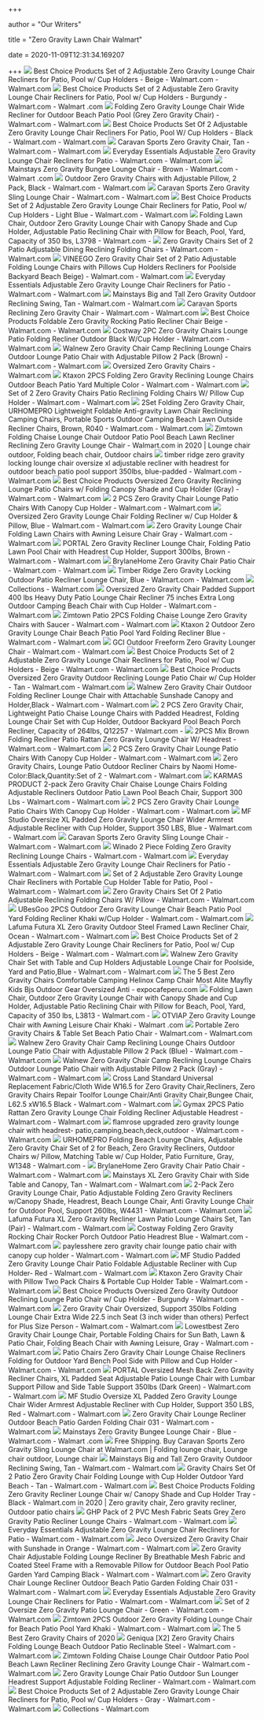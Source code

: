 +++
        
author = "Our Writers"
        
title = "Zero Gravity Lawn Chair Walmart"
        
date = 2020-11-09T12:31:34.169207
        
+++
[ ![](https://i5.walmartimages.com/asr/3dd44a1f-9e08-4315-bbcd-ea4bd1818336_1.8047fbdbc80f28db6894805846f17eb9.jpeg)](https://i5.walmartimages.com/asr/3dd44a1f-9e08-4315-bbcd-ea4bd1818336_1.8047fbdbc80f28db6894805846f17eb9.jpeg) Best Choice Products Set of 2 Adjustable Zero Gravity Lounge Chair  Recliners for Patio, Pool w/ Cup Holders - Beige - Walmart.com - Walmart.com
[ ![](https://i5.walmartimages.com/asr/5f985361-6c47-4ebc-a0f9-8f0ab44bb7ae_1.62efa8ac806fe8abca2fb579d065570f.jpeg)](https://i5.walmartimages.com/asr/5f985361-6c47-4ebc-a0f9-8f0ab44bb7ae_1.62efa8ac806fe8abca2fb579d065570f.jpeg) Best Choice Products Set of 2 Adjustable Zero Gravity Lounge Chair  Recliners for Patio, Pool w/ Cup Holders - Burgundy - Walmart.com - Walmart .com
[ ![](https://i5.walmartimages.com/asr/91f27ffb-dbb0-40a5-ac4a-05f2f134c0ae_1.c2b506efce5d87916da579743045f053.jpeg?odnWidth=612&odnHeight=612&odnBg=ffffff)](https://i5.walmartimages.com/asr/91f27ffb-dbb0-40a5-ac4a-05f2f134c0ae_1.c2b506efce5d87916da579743045f053.jpeg?odnWidth=612&odnHeight=612&odnBg=ffffff) Folding Zero Gravity Lounge Chair Wide Recliner for Outdoor Beach Patio  Pool (Grey Zero Gravity Chair) - Walmart.com - Walmart.com
[ ![](https://i5.walmartimages.com/asr/ee245c39-30cb-4050-ae0d-3705b32b1928_2.440faaab3c08fb94ea381f5382231cad.jpeg?odnWidth=612&odnHeight=612&odnBg=ffffff)](https://i5.walmartimages.com/asr/ee245c39-30cb-4050-ae0d-3705b32b1928_2.440faaab3c08fb94ea381f5382231cad.jpeg?odnWidth=612&odnHeight=612&odnBg=ffffff) Best Choice Products Set Of 2 Adjustable Zero Gravity Lounge Chair  Recliners For Patio, Pool W/ Cup Holders - Black - Walmart.com - Walmart.com
[ ![](https://i5.walmartimages.com/asr/d63a1bbd-9612-4d7e-a8d8-82bf1c4e1c39_1.c7b57be4e29d0a2b8c87c9209f85fc28.jpeg?odnWidth=612&odnHeight=612&odnBg=ffffff)](https://i5.walmartimages.com/asr/d63a1bbd-9612-4d7e-a8d8-82bf1c4e1c39_1.c7b57be4e29d0a2b8c87c9209f85fc28.jpeg?odnWidth=612&odnHeight=612&odnBg=ffffff) Caravan Sports Zero Gravity Chair, Tan - Walmart.com - Walmart.com
[ ![](https://i5.walmartimages.com/asr/5c0afc19-6544-4381-ac4d-70d6772318e3_2.26ec3b59ce6529bcf94d12d30e03f925.jpeg?odnWidth=612&odnHeight=612&odnBg=ffffff)](https://i5.walmartimages.com/asr/5c0afc19-6544-4381-ac4d-70d6772318e3_2.26ec3b59ce6529bcf94d12d30e03f925.jpeg?odnWidth=612&odnHeight=612&odnBg=ffffff) Everyday Essentials Adjustable Zero Gravity Lounge Chair Recliners for Patio  - Walmart.com - Walmart.com
[ ![](https://i5.walmartimages.com/asr/1c6a19d3-99d1-430a-9f52-c61378a9586d_1.f8bed5bb83c9b230f50bf637ad3421d1.jpeg?odnWidth=612&odnHeight=612&odnBg=ffffff)](https://i5.walmartimages.com/asr/1c6a19d3-99d1-430a-9f52-c61378a9586d_1.f8bed5bb83c9b230f50bf637ad3421d1.jpeg?odnWidth=612&odnHeight=612&odnBg=ffffff) Mainstays Zero Gravity Bungee Lounge Chair - Brown - Walmart.com - Walmart .com
[ ![](https://i5.walmartimages.com/asr/ca448358-aef7-4077-857f-bb17dfcc6a54_1.ff8a01385edd7408dc95f25bb60af23b.jpeg)](https://i5.walmartimages.com/asr/ca448358-aef7-4077-857f-bb17dfcc6a54_1.ff8a01385edd7408dc95f25bb60af23b.jpeg) Outdoor Zero Gravity Chairs with Adjustable Pillow, 2 Pack, Black - Walmart.com  - Walmart.com
[ ![](https://i5.walmartimages.com/asr/f2c0c304-e37e-4786-93e2-b85522ac3914_1.b7b4e6e0a7da49fef42bbeeb460f45c0.jpeg?odnWidth=612&odnHeight=612&odnBg=ffffff)](https://i5.walmartimages.com/asr/f2c0c304-e37e-4786-93e2-b85522ac3914_1.b7b4e6e0a7da49fef42bbeeb460f45c0.jpeg?odnWidth=612&odnHeight=612&odnBg=ffffff) Caravan Sports Zero Gravity Sling Lounge Chair - Walmart.com - Walmart.com
[ ![](https://i5.walmartimages.com/asr/a57e5ccb-6c31-43fe-9676-43da58bf08c7_1.fe560be102ad294526704ee24bed3629.jpeg?odnWidth=612&odnHeight=612&odnBg=ffffff)](https://i5.walmartimages.com/asr/a57e5ccb-6c31-43fe-9676-43da58bf08c7_1.fe560be102ad294526704ee24bed3629.jpeg?odnWidth=612&odnHeight=612&odnBg=ffffff) Best Choice Products Set of 2 Adjustable Zero Gravity Lounge Chair  Recliners for Patio, Pool w/ Cup Holders - Light Blue - Walmart.com -  Walmart.com
[ ![](https://i5.walmartimages.com/asr/d7734518-7362-4d7f-8162-3e968414b5cb_1.b1705d35b44818259b469a3b9ce9579c.jpeg?odnWidth=612&odnHeight=612&odnBg=ffffff)](https://i5.walmartimages.com/asr/d7734518-7362-4d7f-8162-3e968414b5cb_1.b1705d35b44818259b469a3b9ce9579c.jpeg?odnWidth=612&odnHeight=612&odnBg=ffffff) Folding Lawn Chair, Outdoor Zero Gravity Lounge Chair with Canopy Shade and  Cup Holder, Adjustable Patio Reclining Chair with Pillow for Beach, Pool,  Yard, Capacity of 350 lbs, L3798 - Walmart.com -
[ ![](https://i5.walmartimages.com/asr/6efa0a10-37f9-42cc-9191-591e1f817c27_1.c9dd2484ef54f99241b73500b15bea24.jpeg?odnWidth=612&odnHeight=612&odnBg=ffffff)](https://i5.walmartimages.com/asr/6efa0a10-37f9-42cc-9191-591e1f817c27_1.c9dd2484ef54f99241b73500b15bea24.jpeg?odnWidth=612&odnHeight=612&odnBg=ffffff) Zero Gravity Chairs Set of 2 Patio Adjustable Dining Reclining Folding  Chairs - Walmart.com - Walmart.com
[ ![](https://i5.walmartimages.com/asr/0dc72fd0-f7cd-4168-af58-3e169b78f9aa.f852a4ec5c3cb415848b0465c6c0cdab.jpeg?odnWidth=2000&odnHeight=2000&odnBg=ffffff)](https://i5.walmartimages.com/asr/0dc72fd0-f7cd-4168-af58-3e169b78f9aa.f852a4ec5c3cb415848b0465c6c0cdab.jpeg?odnWidth=2000&odnHeight=2000&odnBg=ffffff) VINEEGO Zero Gravity Chair Set of 2 Patio Adjustable Folding Lounge Chairs  with Pillows Cup Holders Recliners for Poolside Backyard Beach Beige) -  Walmart.com - Walmart.com
[ ![](https://i5.walmartimages.com/asr/04bde87b-525d-4f85-bd42-c4e719e63178_2.5544ad952c22cf7fdf27d3f399dd5a9a.jpeg?odnWidth=612&odnHeight=612&odnBg=ffffff)](https://i5.walmartimages.com/asr/04bde87b-525d-4f85-bd42-c4e719e63178_2.5544ad952c22cf7fdf27d3f399dd5a9a.jpeg?odnWidth=612&odnHeight=612&odnBg=ffffff) Everyday Essentials Adjustable Zero Gravity Lounge Chair Recliners for Patio  - Walmart.com - Walmart.com
[ ![](https://i5.walmartimages.com/asr/743acc6c-ae47-434c-b56f-95d165791d63_1.d30a8d83e2f356ba06b3bb5d2c284d13.jpeg)](https://i5.walmartimages.com/asr/743acc6c-ae47-434c-b56f-95d165791d63_1.d30a8d83e2f356ba06b3bb5d2c284d13.jpeg) Mainstays Big and Tall Zero Gravity Outdoor Reclining Swing, Tan - Walmart.com  - Walmart.com
[ ![](https://i5.walmartimages.com/asr/18efc82f-74af-4ac3-a8b9-9183282fee55.2fa1965c2a1441233b65be1572dd6123.jpeg?odnWidth=612&odnHeight=612&odnBg=ffffff)](https://i5.walmartimages.com/asr/18efc82f-74af-4ac3-a8b9-9183282fee55.2fa1965c2a1441233b65be1572dd6123.jpeg?odnWidth=612&odnHeight=612&odnBg=ffffff) Caravan Sports Reclining Zero Gravity Chair - Walmart.com - Walmart.com
[ ![](https://i5.walmartimages.com/asr/8e92e006-5e8b-47fa-b840-3e04599e1fd0.62b80d0eb5b579a980b482701b7226d9.jpeg?odnWidth=612&odnHeight=612&odnBg=ffffff)](https://i5.walmartimages.com/asr/8e92e006-5e8b-47fa-b840-3e04599e1fd0.62b80d0eb5b579a980b482701b7226d9.jpeg?odnWidth=612&odnHeight=612&odnBg=ffffff) Best Choice Products Foldable Zero Gravity Rocking Patio Recliner Chair  Beige - Walmart.com - Walmart.com
[ ![](https://i5.walmartimages.com/asr/efb02c13-571a-4db3-adc0-b3013727a912_1.18f2d304c017b2ff8aeb13e050c9222f.jpeg?odnWidth=612&odnHeight=612&odnBg=ffffff)](https://i5.walmartimages.com/asr/efb02c13-571a-4db3-adc0-b3013727a912_1.18f2d304c017b2ff8aeb13e050c9222f.jpeg?odnWidth=612&odnHeight=612&odnBg=ffffff) Costway 2PC Zero Gravity Chairs Lounge Patio Folding Recliner Outdoor Black  W/Cup Holder - Walmart.com - Walmart.com
[ ![](https://i5.walmartimages.com/asr/022fb91b-259d-4d70-884d-41bba9462a18.6a98b2e51e5685a1de45ed666769e518.jpeg?odnWidth=612&odnHeight=612&odnBg=ffffff)](https://i5.walmartimages.com/asr/022fb91b-259d-4d70-884d-41bba9462a18.6a98b2e51e5685a1de45ed666769e518.jpeg?odnWidth=612&odnHeight=612&odnBg=ffffff) Walnew Zero Gravity Chair Camp Reclining Lounge Chairs Outdoor Lounge Patio  Chair with Adjustable Pillow 2 Pack (Brown) - Walmart.com - Walmart.com
[ ![](https://i5.walmartimages.com/asr/504f5fa4-28a5-4b4a-b0fa-c4208add25e1_1.9b0341b14d30bfac861b47c12ee8d4f5.jpeg?odnHeight=200&odnWidth=200&odnBg=ffffff)](https://i5.walmartimages.com/asr/504f5fa4-28a5-4b4a-b0fa-c4208add25e1_1.9b0341b14d30bfac861b47c12ee8d4f5.jpeg?odnHeight=200&odnWidth=200&odnBg=ffffff) Oversized Zero Gravity Chairs - Walmart.com
[ ![](https://i5.walmartimages.com/asr/e6b6b04b-590a-44dc-bf39-033a18283e5d_1.b72d0cc2745e2e9ce74f3120a5f9d6dd.jpeg?odnWidth=612&odnHeight=612&odnBg=ffffff)](https://i5.walmartimages.com/asr/e6b6b04b-590a-44dc-bf39-033a18283e5d_1.b72d0cc2745e2e9ce74f3120a5f9d6dd.jpeg?odnWidth=612&odnHeight=612&odnBg=ffffff) Ktaxon 2PCS Folding Zero Gravity Reclining Lounge Chairs Outdoor Beach Patio  Yard Multiple Color - Walmart.com - Walmart.com
[ ![](https://i5.walmartimages.com/asr/f6de8964-4ba7-451b-8736-40422c7edcdc_1.10fcd415a7b3d997232063a2b620976e.jpeg?odnWidth=612&odnHeight=612&odnBg=ffffff)](https://i5.walmartimages.com/asr/f6de8964-4ba7-451b-8736-40422c7edcdc_1.10fcd415a7b3d997232063a2b620976e.jpeg?odnWidth=612&odnHeight=612&odnBg=ffffff) Set of 2 Zero Gravity Chairs Patio Reclining Folding Chairs W/ Pillow Cup  Holder - Walmart.com - Walmart.com
[ ![](https://i5.walmartimages.com/asr/0ccfca7c-9c3f-4d33-8425-1b19a51bb327_1.4562f8ade5a506f14de9213203e4ee0c.jpeg?odnWidth=612&odnHeight=612&odnBg=ffffff)](https://i5.walmartimages.com/asr/0ccfca7c-9c3f-4d33-8425-1b19a51bb327_1.4562f8ade5a506f14de9213203e4ee0c.jpeg?odnWidth=612&odnHeight=612&odnBg=ffffff) 2Set Folding Zero Gravity Chair, URHOMEPRO Lightweight Foldable Anti-gravity  Lawn Chair Reclining Camping Chairs, Portable Sports Outdoor Camping Beach  Lawn Outside Recliner Chairs, Brown, R040 - Walmart.com - Walmart.com
[ ![](https://i.pinimg.com/474x/b2/9e/93/b29e935ff16d4a47b46fc9ac80fc0389.jpg)](https://i.pinimg.com/474x/b2/9e/93/b29e935ff16d4a47b46fc9ac80fc0389.jpg) Zimtown Folding Chaise Lounge Chair Outdoor Patio Pool Beach Lawn Recliner  Reclining Zero Gravity Lounge Chair - Walmart.com in 2020 | Lounge chair  outdoor, Folding beach chair, Outdoor chairs
[ ![](https://i5.walmartimages.com/asr/e9e9366a-e0e5-4336-bdef-cb5731c352b1_1.d0c4e8b09f7a16a5514fc13cd631c088.jpeg?odnWidth=612&odnHeight=612&odnBg=ffffff)](https://i5.walmartimages.com/asr/e9e9366a-e0e5-4336-bdef-cb5731c352b1_1.d0c4e8b09f7a16a5514fc13cd631c088.jpeg?odnWidth=612&odnHeight=612&odnBg=ffffff) timber ridge zero gravity locking lounge chair oversize xl adjustable  recliner with headrest for outdoor beach patio pool support 350lbs,  blue-padded - Walmart.com - Walmart.com
[ ![](https://i5.walmartimages.com/asr/41cf7e9c-2317-448a-9704-2b9a5d546182_1.83c0d479406014e38051abd08878f094.jpeg?odnWidth=612&odnHeight=612&odnBg=ffffff)](https://i5.walmartimages.com/asr/41cf7e9c-2317-448a-9704-2b9a5d546182_1.83c0d479406014e38051abd08878f094.jpeg?odnWidth=612&odnHeight=612&odnBg=ffffff) Best Choice Products Oversized Zero Gravity Reclining Lounge Patio Chairs  w/ Folding Canopy Shade and Cup Holder (Gray) - Walmart.com - Walmart.com
[ ![](https://i5.walmartimages.com/asr/89eec10a-9146-499e-91ce-8b54893438a0_1.8564bed1769bd562ae937f244605b466.jpeg?odnWidth=612&odnHeight=612&odnBg=ffffff)](https://i5.walmartimages.com/asr/89eec10a-9146-499e-91ce-8b54893438a0_1.8564bed1769bd562ae937f244605b466.jpeg?odnWidth=612&odnHeight=612&odnBg=ffffff) 2 PCS Zero Gravity Chair Lounge Patio Chairs With Canopy Cup Holder -  Walmart.com - Walmart.com
[ ![](https://i5.walmartimages.com/asr/c4f22cd5-04a4-4a1b-8ee8-bc6d72310662.cd86a95ad40fba850df75e7dc3bb24e1.jpeg?odnWidth=612&odnHeight=612&odnBg=ffffff)](https://i5.walmartimages.com/asr/c4f22cd5-04a4-4a1b-8ee8-bc6d72310662.cd86a95ad40fba850df75e7dc3bb24e1.jpeg?odnWidth=612&odnHeight=612&odnBg=ffffff) Oversized Zero Gravity Lounge Chair Folding Recliner w/ Cup Holder &  Pillow, Blue - Walmart.com - Walmart.com
[ ![](https://i5.walmartimages.com/asr/9f375acd-aad1-4059-85db-086f3b5feb93_1.00694ae485385f92d207db581278de4d.jpeg?odnWidth=612&odnHeight=612&odnBg=ffffff)](https://i5.walmartimages.com/asr/9f375acd-aad1-4059-85db-086f3b5feb93_1.00694ae485385f92d207db581278de4d.jpeg?odnWidth=612&odnHeight=612&odnBg=ffffff) Zero Gravity Lounge Chair Folding Lawn Chairs with Awning Leisure Chair  Gray - Walmart.com - Walmart.com
[ ![](https://i5.walmartimages.com/asr/06738c5c-59b1-4a2a-ad54-16d77925efc8.e2ff1c83f6525a942110bbccd986c14b.jpeg?odnWidth=612&odnHeight=612&odnBg=ffffff)](https://i5.walmartimages.com/asr/06738c5c-59b1-4a2a-ad54-16d77925efc8.e2ff1c83f6525a942110bbccd986c14b.jpeg?odnWidth=612&odnHeight=612&odnBg=ffffff) PORTAL Zero Gravity Recliner Lounge Chair, Folding Patio Lawn Pool Chair  with Headrest Cup Holder, Support 300lbs, Brown - Walmart.com - Walmart.com
[ ![](https://i5.walmartimages.com/asr/559decda-5b06-458d-ac0b-63fd82ea8039_1.46c6f26ce1361e057f11ee6c8a6ba6cb.jpeg?odnWidth=612&odnHeight=612&odnBg=ffffff)](https://i5.walmartimages.com/asr/559decda-5b06-458d-ac0b-63fd82ea8039_1.46c6f26ce1361e057f11ee6c8a6ba6cb.jpeg?odnWidth=612&odnHeight=612&odnBg=ffffff) BrylaneHome Zero Gravity Chair Patio Chair - Walmart.com - Walmart.com
[ ![](https://i5.walmartimages.com/asr/182d56aa-8832-4e41-a2af-a968421a6032.fdc4e190783c313174fa7f2bee094bbc.jpeg?odnWidth=612&odnHeight=612&odnBg=ffffff)](https://i5.walmartimages.com/asr/182d56aa-8832-4e41-a2af-a968421a6032.fdc4e190783c313174fa7f2bee094bbc.jpeg?odnWidth=612&odnHeight=612&odnBg=ffffff) Timber Ridge Zero Gravity Locking Outdoor Patio Recliner Lounge Chair, Blue  - Walmart.com - Walmart.com
[ ![](https://i5.walmartimages.com/asr/6bfebdbe-2b78-4178-8ebf-706b71392df7_1.450bfbc5089b054a7542852f032ca9da.jpeg?odnWidth=450&odnHeight=450&odnBg=ffffff)](https://i5.walmartimages.com/asr/6bfebdbe-2b78-4178-8ebf-706b71392df7_1.450bfbc5089b054a7542852f032ca9da.jpeg?odnWidth=450&odnHeight=450&odnBg=ffffff) Collections - Walmart.com
[ ![](https://i5.walmartimages.com/asr/844a884f-4b85-46a3-92c1-e264ef6d90e8_1.fb7f91766a6b1ade692f4cec20d6dc42.jpeg?odnWidth=612&odnHeight=612&odnBg=ffffff)](https://i5.walmartimages.com/asr/844a884f-4b85-46a3-92c1-e264ef6d90e8_1.fb7f91766a6b1ade692f4cec20d6dc42.jpeg?odnWidth=612&odnHeight=612&odnBg=ffffff) Oversized Zero Gravity Chair Padded Support 400 lbs Heavy Duty Patio Lounge  Chair Recliner 75 inches Extra Long Outdoor Camping Beach Chair with Cup  Holder - Walmart.com - Walmart.com
[ ![](https://i5.walmartimages.com/asr/79c4622f-a6b9-493f-ac39-22d39be4b6de_1.64d21c1ef67924bcadf64661a0697085.jpeg?odnWidth=612&odnHeight=612&odnBg=ffffff)](https://i5.walmartimages.com/asr/79c4622f-a6b9-493f-ac39-22d39be4b6de_1.64d21c1ef67924bcadf64661a0697085.jpeg?odnWidth=612&odnHeight=612&odnBg=ffffff) Zimtown Patio 2PCS Folding Chaise Lounge Zero Gravity Chairs with Saucer -  Walmart.com - Walmart.com
[ ![](https://i5.walmartimages.com/asr/de888692-c3ee-44b1-9c32-82f96ca30a01_1.d9a14e3c76776055f902b218ad590115.jpeg?odnWidth=612&odnHeight=612&odnBg=ffffff)](https://i5.walmartimages.com/asr/de888692-c3ee-44b1-9c32-82f96ca30a01_1.d9a14e3c76776055f902b218ad590115.jpeg?odnWidth=612&odnHeight=612&odnBg=ffffff) Ktaxon 2 Outdoor Zero Gravity Lounge Chair Beach Patio Pool Yard Folding  Recliner Blue - Walmart.com - Walmart.com
[ ![](https://i5.walmartimages.com/asr/8a0b7fdc-aefd-456a-96a5-4428b2016b3f_1.df469b0d2d85798c632785751846a459.jpeg?odnWidth=612&odnHeight=612&odnBg=ffffff)](https://i5.walmartimages.com/asr/8a0b7fdc-aefd-456a-96a5-4428b2016b3f_1.df469b0d2d85798c632785751846a459.jpeg?odnWidth=612&odnHeight=612&odnBg=ffffff) GCI Outdoor Freeform Zero Gravity Lounger Chair - Walmart.com - Walmart.com
[ ![](https://i5.walmartimages.com/asr/cc2c82a2-6e3f-4ac9-9f3f-f4f636155a18_2.606afc33b730bdb839c0be7eee88bd18.jpeg)](https://i5.walmartimages.com/asr/cc2c82a2-6e3f-4ac9-9f3f-f4f636155a18_2.606afc33b730bdb839c0be7eee88bd18.jpeg) Best Choice Products Set of 2 Adjustable Zero Gravity Lounge Chair  Recliners for Patio, Pool w/ Cup Holders - Beige - Walmart.com - Walmart.com
[ ![](https://i5.walmartimages.com/asr/91bac794-3bb2-469a-99b4-1a18ec88288a.ea21421d62abb78fe5c95d4373aeb58a.jpeg?odnWidth=612&odnHeight=612&odnBg=ffffff)](https://i5.walmartimages.com/asr/91bac794-3bb2-469a-99b4-1a18ec88288a.ea21421d62abb78fe5c95d4373aeb58a.jpeg?odnWidth=612&odnHeight=612&odnBg=ffffff) Best Choice Products Oversized Zero Gravity Outdoor Reclining Lounge Patio  Chair w/ Cup Holder - Tan - Walmart.com - Walmart.com
[ ![](https://i5.walmartimages.com/asr/fb972408-b66e-4838-8a3e-7d254a3854a2_1.55a1a92d30ca7909e0dd1668aa5e88c1.jpeg?odnWidth=612&odnHeight=612&odnBg=ffffff)](https://i5.walmartimages.com/asr/fb972408-b66e-4838-8a3e-7d254a3854a2_1.55a1a92d30ca7909e0dd1668aa5e88c1.jpeg?odnWidth=612&odnHeight=612&odnBg=ffffff) Walnew Zero Gravity Chair Outdoor Folding Recliner Lounge Chair with  Attachable Sunshade Canopy and Holder,Black - Walmart.com - Walmart.com
[ ![](https://i5.walmartimages.com/asr/da09c364-d76c-41ac-925b-054322d956ad_1.0ba33730e4c146d50d15519c3cbd1eb4.jpeg?odnWidth=612&odnHeight=612&odnBg=ffffff)](https://i5.walmartimages.com/asr/da09c364-d76c-41ac-925b-054322d956ad_1.0ba33730e4c146d50d15519c3cbd1eb4.jpeg?odnWidth=612&odnHeight=612&odnBg=ffffff) 2 PCS Zero Gravity Chair, Lightweight Patio Chaise Lounge Chairs with  Padded Headrest, Folding Lounge Chair Set with Cup Holder, Outdoor Backyard  Pool Beach Porch Recliner, Capacity of 264lbs, Q12257 - Walmart.com -
[ ![](https://i5.walmartimages.com/asr/bd26c69b-69e1-4280-9272-ba17c6655d57.f7331d48afe5a5ff0131a6bd9ee2904f.jpeg?odnWidth=612&odnHeight=612&odnBg=ffffff)](https://i5.walmartimages.com/asr/bd26c69b-69e1-4280-9272-ba17c6655d57.f7331d48afe5a5ff0131a6bd9ee2904f.jpeg?odnWidth=612&odnHeight=612&odnBg=ffffff) 2PCS Mix Brown Folding Recliner Patio Rattan Zero Gravity Lounge Chair W/  Headrest - Walmart.com - Walmart.com
[ ![](https://i5.walmartimages.com/asr/0492902e-0f68-4ac2-b373-4d89d2b180ec_1.dee40d2f9c8075ec80deacd6d54de8ca.jpeg?odnWidth=612&odnHeight=612&odnBg=ffffff)](https://i5.walmartimages.com/asr/0492902e-0f68-4ac2-b373-4d89d2b180ec_1.dee40d2f9c8075ec80deacd6d54de8ca.jpeg?odnWidth=612&odnHeight=612&odnBg=ffffff) 2 PCS Zero Gravity Chair Lounge Patio Chairs With Canopy Cup Holder -  Walmart.com - Walmart.com
[ ![](https://i5.walmartimages.com/asr/3b5353da-8ef5-400b-9a82-cc6eacbab3b8.0b46c5c7bda446907fd069bce01de91b.jpeg?odnWidth=612&odnHeight=612&odnBg=ffffff)](https://i5.walmartimages.com/asr/3b5353da-8ef5-400b-9a82-cc6eacbab3b8.0b46c5c7bda446907fd069bce01de91b.jpeg?odnWidth=612&odnHeight=612&odnBg=ffffff) Zero Gravity Chairs, Lounge Patio Outdoor Recliner Chairs by Naomi  Home-Color:Black,Quantity:Set of 2 - Walmart.com - Walmart.com
[ ![](https://i5.walmartimages.com/asr/59c5b16e-6ecb-4ed0-a13b-3975306e9a47_1.344b371612cfe14147b46e1740b8c61b.jpeg?odnWidth=612&odnHeight=612&odnBg=ffffff)](https://i5.walmartimages.com/asr/59c5b16e-6ecb-4ed0-a13b-3975306e9a47_1.344b371612cfe14147b46e1740b8c61b.jpeg?odnWidth=612&odnHeight=612&odnBg=ffffff) KARMAS PRODUCT 2-pack Zero Gravity Chair Chaise Lounge Chairs Folding  Adjustable Recliners Outdoor Patio Lawn Pool Beach Chair, Support 300 Lbs -  Walmart.com - Walmart.com
[ ![](https://i5.walmartimages.com/asr/567f34ba-3a86-4f5c-86a9-91e00b5eb7e8_1.f57687d082fb739542f10b354069cdf9.jpeg?odnWidth=612&odnHeight=612&odnBg=ffffff)](https://i5.walmartimages.com/asr/567f34ba-3a86-4f5c-86a9-91e00b5eb7e8_1.f57687d082fb739542f10b354069cdf9.jpeg?odnWidth=612&odnHeight=612&odnBg=ffffff) 2 PCS Zero Gravity Chair Lounge Patio Chairs With Canopy Cup Holder -  Walmart.com - Walmart.com
[ ![](https://i5.walmartimages.com/asr/1c72c53a-8e8e-459d-8bd1-42915780f7cb.bdb7b38188ebfa352789f1f87f67bb2c.jpeg?odnWidth=612&odnHeight=612&odnBg=ffffff)](https://i5.walmartimages.com/asr/1c72c53a-8e8e-459d-8bd1-42915780f7cb.bdb7b38188ebfa352789f1f87f67bb2c.jpeg?odnWidth=612&odnHeight=612&odnBg=ffffff) MF Studio Oversize XL Padded Zero Gravity Lounge Chair Wider Armrest  Adjustable Recliner with Cup Holder, Support 350 LBS, Blue - Walmart.com -  Walmart.com
[ ![](https://i5.walmartimages.com/asr/64f00442-03a9-4dd8-952d-54360e7d57e1_1.b70198effc9e7ad73b1f4871f40b6ced.jpeg)](https://i5.walmartimages.com/asr/64f00442-03a9-4dd8-952d-54360e7d57e1_1.b70198effc9e7ad73b1f4871f40b6ced.jpeg) Caravan Sports Zero Gravity Sling Lounge Chair - Walmart.com - Walmart.com
[ ![](https://i5.walmartimages.com/asr/c606df1e-a7c6-413c-893a-3ad19d0863fa_1.83687b125391011354daeb711030f613.jpeg?odnWidth=612&odnHeight=612&odnBg=ffffff)](https://i5.walmartimages.com/asr/c606df1e-a7c6-413c-893a-3ad19d0863fa_1.83687b125391011354daeb711030f613.jpeg?odnWidth=612&odnHeight=612&odnBg=ffffff) Winado 2 Piece Folding Zero Gravity Reclining Lounge Chairs - Walmart.com -  Walmart.com
[ ![](https://i5.walmartimages.com/asr/a600cf92-d9a1-4db8-b26d-6fd10ef46f6f_3.66132a338a6a3471b4d0b1095f095c5d.jpeg?odnWidth=612&odnHeight=612&odnBg=ffffff)](https://i5.walmartimages.com/asr/a600cf92-d9a1-4db8-b26d-6fd10ef46f6f_3.66132a338a6a3471b4d0b1095f095c5d.jpeg?odnWidth=612&odnHeight=612&odnBg=ffffff) Everyday Essentials Adjustable Zero Gravity Lounge Chair Recliners for Patio  - Walmart.com - Walmart.com
[ ![](https://i5.walmartimages.com/asr/95734874-a990-4be3-a67e-4a1ddffd1305_1.d51b2d6691bbc2831239441bce93e315.jpeg?odnWidth=612&odnHeight=612&odnBg=ffffff)](https://i5.walmartimages.com/asr/95734874-a990-4be3-a67e-4a1ddffd1305_1.d51b2d6691bbc2831239441bce93e315.jpeg?odnWidth=612&odnHeight=612&odnBg=ffffff) Set of 2 Adjustable Zero Gravity Lounge Chair Recliners with Portable Cup  Holder Table for Patio, Pool - Walmart.com - Walmart.com
[ ![](https://i5.walmartimages.com/asr/67a36f4b-d150-43ab-8ea5-5c7df87f0c25_1.344b43408cbd763b9ce20e1137d9747f.jpeg?odnWidth=612&odnHeight=612&odnBg=ffffff)](https://i5.walmartimages.com/asr/67a36f4b-d150-43ab-8ea5-5c7df87f0c25_1.344b43408cbd763b9ce20e1137d9747f.jpeg?odnWidth=612&odnHeight=612&odnBg=ffffff) Zero Gravity Chairs Set Of 2 Patio Adjustable Reclining Folding Chairs W/  Pillow - Walmart.com - Walmart.com
[ ![](https://i5.walmartimages.com/asr/81674453-0444-4934-a85e-1a539240f3f0_1.a5fde57c6cbcf1d3282367c930d067cb.jpeg?odnWidth=612&odnHeight=612&odnBg=ffffff)](https://i5.walmartimages.com/asr/81674453-0444-4934-a85e-1a539240f3f0_1.a5fde57c6cbcf1d3282367c930d067cb.jpeg?odnWidth=612&odnHeight=612&odnBg=ffffff) UBesGoo 2PCS Outdoor Zero Gravity Lounge Chair Beach Patio Pool Yard  Folding Recliner Khaki w/Cup Holder - Walmart.com - Walmart.com
[ ![](https://i5.walmartimages.com/asr/9573c231-fd95-4f18-898a-899975b20c3a_1.f62edbb0630183ae1ceec656f6dae73a.jpeg?odnWidth=612&odnHeight=612&odnBg=ffffff)](https://i5.walmartimages.com/asr/9573c231-fd95-4f18-898a-899975b20c3a_1.f62edbb0630183ae1ceec656f6dae73a.jpeg?odnWidth=612&odnHeight=612&odnBg=ffffff) Lafuma Futura XL Zero Gravity Outdoor Steel Framed Lawn Recliner Chair,  Ocean - Walmart.com - Walmart.com
[ ![](https://i5.walmartimages.com/asr/2788ade5-b77e-4a35-9654-f1e39973b1b7_1.58b88a592e8ac17687754530f04398e7.jpeg?odnWidth=282&odnHeight=282&odnBg=ffffff)](https://i5.walmartimages.com/asr/2788ade5-b77e-4a35-9654-f1e39973b1b7_1.58b88a592e8ac17687754530f04398e7.jpeg?odnWidth=282&odnHeight=282&odnBg=ffffff) Best Choice Products Set of 2 Adjustable Zero Gravity Lounge Chair  Recliners for Patio, Pool w/ Cup Holders - Beige - Walmart.com - Walmart.com
[ ![](https://i5.walmartimages.com/asr/29cae081-3c23-4991-bb82-fec55514b02f_3.d1256cb0140e517af9dd09e941dce678.png?odnWidth=612&odnHeight=612&odnBg=ffffff)](https://i5.walmartimages.com/asr/29cae081-3c23-4991-bb82-fec55514b02f_3.d1256cb0140e517af9dd09e941dce678.png?odnWidth=612&odnHeight=612&odnBg=ffffff) Walnew Zero Gravity Chair Set with Table and Cup Holders Adjustable Lounge  Chair for Poolside, Yard and Patio,Blue - Walmart.com - Walmart.com
[ ![](https://www.expocafeperu.com/w/2020/08/zero-gravity-chair-bjs-wholesale-oversized-massage-anti-lounge-caravan-sports-reclining-walmart.jpeg)](https://www.expocafeperu.com/w/2020/08/zero-gravity-chair-bjs-wholesale-oversized-massage-anti-lounge-caravan-sports-reclining-walmart.jpeg) The 5 Best Zero Gravity Chairs Comfortable Camping Helinox Camp Chair Most  Alite Mayfly Kids Bjs Outdoor Gear Oversized Anti - expocafeperu.com
[ ![](https://i5.walmartimages.com/asr/04629a85-4139-40c8-b5a0-15f8679697b7_1.83767bfd35bf1670fd575cce846cac42.jpeg?odnWidth=612&odnHeight=612&odnBg=ffffff)](https://i5.walmartimages.com/asr/04629a85-4139-40c8-b5a0-15f8679697b7_1.83767bfd35bf1670fd575cce846cac42.jpeg?odnWidth=612&odnHeight=612&odnBg=ffffff) Folding Lawn Chair, Outdoor Zero Gravity Lounge Chair with Canopy Shade and  Cup Holder, Adjustable Patio Reclining Chair with Pillow for Beach, Pool,  Yard, Capacity of 350 lbs, L3813 - Walmart.com -
[ ![](https://i5.walmartimages.com/asr/9d3d7b6b-79ac-4d54-90ba-a2d457eb11f5_1.79bc1590b571d360545f7610c0ad18b0.jpeg?odnWidth=282&odnHeight=282&odnBg=ffffff)](https://i5.walmartimages.com/asr/9d3d7b6b-79ac-4d54-90ba-a2d457eb11f5_1.79bc1590b571d360545f7610c0ad18b0.jpeg?odnWidth=282&odnHeight=282&odnBg=ffffff) OTVIAP Zero Gravity Lounge Chair with Awning Leisure Chair Khaki - Walmart .com
[ ![](https://i5.walmartimages.com/asr/0a0da8f4-3591-4197-bcc9-ed3784f72d56_1.833447a34e847ce9dd544954dbebe201.jpeg?odnWidth=612&odnHeight=612&odnBg=ffffff)](https://i5.walmartimages.com/asr/0a0da8f4-3591-4197-bcc9-ed3784f72d56_1.833447a34e847ce9dd544954dbebe201.jpeg?odnWidth=612&odnHeight=612&odnBg=ffffff) Portable Zero Gravity Chairs & Table Set Beach Patio Chair - Walmart.com -  Walmart.com
[ ![](https://i5.walmartimages.com/asr/75230d0e-77c4-4da0-be96-4a7cf4e91f4f_1.7fe27c215bf7996c2a562680ad2e4c43.jpeg?odnWidth=282&odnHeight=282&odnBg=ffffff)](https://i5.walmartimages.com/asr/75230d0e-77c4-4da0-be96-4a7cf4e91f4f_1.7fe27c215bf7996c2a562680ad2e4c43.jpeg?odnWidth=282&odnHeight=282&odnBg=ffffff) Walnew Zero Gravity Chair Camp Reclining Lounge Chairs Outdoor Lounge Patio  Chair with Adjustable Pillow 2 Pack (Blue) - Walmart.com - Walmart.com
[ ![](https://i5.walmartimages.com/asr/c6973cba-0201-44bc-a29a-2c5347f3920d.00fb256661f14bef636cf0d49c7a2f71.jpeg?odnWidth=612&odnHeight=612&odnBg=ffffff)](https://i5.walmartimages.com/asr/c6973cba-0201-44bc-a29a-2c5347f3920d.00fb256661f14bef636cf0d49c7a2f71.jpeg?odnWidth=612&odnHeight=612&odnBg=ffffff) Walnew Zero Gravity Chair Camp Reclining Lounge Chairs Outdoor Lounge Patio  Chair with Adjustable Pillow 2 Pack (Gray) - Walmart.com - Walmart.com
[ ![](https://i5.walmartimages.com/asr/95baa135-f79c-4a35-a918-8494a3e27a00_1.892d1db67f57e15a1092f451046677d3.jpeg?odnWidth=612&odnHeight=612&odnBg=ffffff)](https://i5.walmartimages.com/asr/95baa135-f79c-4a35-a918-8494a3e27a00_1.892d1db67f57e15a1092f451046677d3.jpeg?odnWidth=612&odnHeight=612&odnBg=ffffff) Cross Land Standard Universal Replacement Fabric/Cloth Wide W16.5 for Zero  Gravity Chair,Recliners, Zero Gravity Chairs Repair Toolfor Lounge Chair/Anti  Gravity Chair,Bungee Chair, L62.5 xW16.5 Black - Walmart.com - Walmart.com
[ ![](https://i5.walmartimages.com/asr/09754e20-cc1f-4517-a282-8b56da866d01.f5929fadaee81f6bb5f3653827aabad1.jpeg?odnWidth=612&odnHeight=612&odnBg=ffffff)](https://i5.walmartimages.com/asr/09754e20-cc1f-4517-a282-8b56da866d01.f5929fadaee81f6bb5f3653827aabad1.jpeg?odnWidth=612&odnHeight=612&odnBg=ffffff) Gymax 2PCS Patio Rattan Zero Gravity Lounge Chair Folding Recliner  Adjustable Headrest - Walmart.com - Walmart.com
[ ![](https://i5.walmartimages.com/asr/3c5a7efb-aa87-4f39-a477-2eb995a3d9ba_1.ba5a2d0be084e9963f9610a6b5ba50fc.jpeg?odnWidth=612&odnHeight=612&odnBg=ffffff)](https://i5.walmartimages.com/asr/3c5a7efb-aa87-4f39-a477-2eb995a3d9ba_1.ba5a2d0be084e9963f9610a6b5ba50fc.jpeg?odnWidth=612&odnHeight=612&odnBg=ffffff) flamrose upgraded zero gravity lounge chair with headrest- patio,camping,beach,deck,outdoor  - Walmart.com - Walmart.com
[ ![](https://i5.walmartimages.com/asr/3b2fabb1-112a-4969-bc2a-ee011dc84742_1.fa935db17afd8689b4414efe1133b10f.jpeg?odnWidth=612&odnHeight=612&odnBg=ffffff)](https://i5.walmartimages.com/asr/3b2fabb1-112a-4969-bc2a-ee011dc84742_1.fa935db17afd8689b4414efe1133b10f.jpeg?odnWidth=612&odnHeight=612&odnBg=ffffff) URHOMEPRO Folding Beach Lounge Chairs, Adjustable Zero Gravity Chair Set of  2 for Beach, Zero Gravity Recliners, Outdoor Chairs w/ Pillow, Matching  Table w/ Cup Holder, Patio Furniture, Gray, W1348 - Walmart.com -
[ ![](https://i5.walmartimages.com/asr/4a124a5d-12fd-4a67-8ac8-1fe11da4044d_1.38204f7de5f7f42c07a6d7c515827e00.jpeg?odnWidth=612&odnHeight=612&odnBg=ffffff)](https://i5.walmartimages.com/asr/4a124a5d-12fd-4a67-8ac8-1fe11da4044d_1.38204f7de5f7f42c07a6d7c515827e00.jpeg?odnWidth=612&odnHeight=612&odnBg=ffffff) BrylaneHome Zero Gravity Chair Patio Chair - Walmart.com - Walmart.com
[ ![](https://i5.walmartimages.com/asr/54a05011-4456-4f22-aa4d-5ecc03a46310_2.7dc354063f31896e802a8dfbe14948c4.jpeg?odnWidth=612&odnHeight=612&odnBg=ffffff)](https://i5.walmartimages.com/asr/54a05011-4456-4f22-aa4d-5ecc03a46310_2.7dc354063f31896e802a8dfbe14948c4.jpeg?odnWidth=612&odnHeight=612&odnBg=ffffff) Mainstays XL Zero Gravity Chair with Side Table and Canopy, Tan - Walmart.com  - Walmart.com
[ ![](https://i5.walmartimages.com/asr/cae8b027-7249-4a97-b079-0ea7d484d64e_1.5083f5c55473427410fa03b80025873f.jpeg?odnWidth=612&odnHeight=612&odnBg=ffffff)](https://i5.walmartimages.com/asr/cae8b027-7249-4a97-b079-0ea7d484d64e_1.5083f5c55473427410fa03b80025873f.jpeg?odnWidth=612&odnHeight=612&odnBg=ffffff) 2-Pack Zero Gravity Lounge Chair, Patio Adjustable Folding Zero Gravity  Recliners w/Canopy Shade, Headrest, Beach Lounge Chair, Anti Gravity Lounge  Chair for Outdoor Pool, Support 260lbs, W4431 - Walmart.com - Walmart.com
[ ![](https://i5.walmartimages.com/asr/491f4b47-8516-416a-9a2a-4925e942144c_1.e4c1446c610d9cf5c294e14f41ae75a6.jpeg?odnWidth=612&odnHeight=612&odnBg=ffffff)](https://i5.walmartimages.com/asr/491f4b47-8516-416a-9a2a-4925e942144c_1.e4c1446c610d9cf5c294e14f41ae75a6.jpeg?odnWidth=612&odnHeight=612&odnBg=ffffff) Lafuma Futura XL Zero Gravity Recliner Lawn Patio Lounge Chairs Set, Tan  (Pair) - Walmart.com - Walmart.com
[ ![](https://i5.walmartimages.com/asr/20a55e59-a853-4433-a860-5424a66584cc_1.33773d38c06085e61bba8559c6d62aa8.jpeg?odnWidth=612&odnHeight=612&odnBg=ffffff)](https://i5.walmartimages.com/asr/20a55e59-a853-4433-a860-5424a66584cc_1.33773d38c06085e61bba8559c6d62aa8.jpeg?odnWidth=612&odnHeight=612&odnBg=ffffff) Costway Folding Zero Gravity Rocking Chair Rocker Porch Outdoor Patio  Headrest Blue - Walmart.com - Walmart.com
[ ![](https://i5.walmartimages.com/asr/ec6d2f56-6f96-4c9c-b7d1-4670bf880e48_1.1c27c6d3cda6f185a57bf8270561ffc8.jpeg?odnWidth=612&odnHeight=612&odnBg=ffffff)](https://i5.walmartimages.com/asr/ec6d2f56-6f96-4c9c-b7d1-4670bf880e48_1.1c27c6d3cda6f185a57bf8270561ffc8.jpeg?odnWidth=612&odnHeight=612&odnBg=ffffff) paylesshere zero gravity chair lounge patio chair with canopy cup holder -  Walmart.com - Walmart.com
[ ![](https://i5.walmartimages.com/asr/15e57d65-3368-4f8b-ab01-ac61325bd104.efe377c25d7180ed3e5a86466ca742d3.jpeg?odnWidth=612&odnHeight=612&odnBg=ffffff)](https://i5.walmartimages.com/asr/15e57d65-3368-4f8b-ab01-ac61325bd104.efe377c25d7180ed3e5a86466ca742d3.jpeg?odnWidth=612&odnHeight=612&odnBg=ffffff) MF Studio Padded Zero Gravity Lounge Chair Patio Foldable Adjustable  Recliner with Cup Holder- Red - Walmart.com - Walmart.com
[ ![](https://i5.walmartimages.com/asr/24f47f4b-03f2-493c-85ab-cd44915c1a9a_1.af4e200cc455eb30c1d11bdc8b7b8986.jpeg?odnWidth=612&odnHeight=612&odnBg=ffffff)](https://i5.walmartimages.com/asr/24f47f4b-03f2-493c-85ab-cd44915c1a9a_1.af4e200cc455eb30c1d11bdc8b7b8986.jpeg?odnWidth=612&odnHeight=612&odnBg=ffffff) Ktaxon Zero Gravity Chair with Pillow Two Pack Chairs & Portable Cup Holder  Table - Walmart.com - Walmart.com
[ ![](https://i5.walmartimages.com/asr/9d510234-f21e-4acd-8368-18ce71f23dde.b2d08b9fe6ce8f7ee02e52c9bfe04276.jpeg?odnWidth=612&odnHeight=612&odnBg=ffffff)](https://i5.walmartimages.com/asr/9d510234-f21e-4acd-8368-18ce71f23dde.b2d08b9fe6ce8f7ee02e52c9bfe04276.jpeg?odnWidth=612&odnHeight=612&odnBg=ffffff) Best Choice Products Oversized Zero Gravity Outdoor Reclining Lounge Patio  Chair w/ Cup Holder - Burgundy - Walmart.com - Walmart.com
[ ![](https://i5.walmartimages.com/asr/41f0dd23-f8de-4f59-bf5a-52dd6a7b9d8e.104f2aaaa124c333193c6ddaf8af9d1a.jpeg?odnWidth=612&odnHeight=612&odnBg=ffffff)](https://i5.walmartimages.com/asr/41f0dd23-f8de-4f59-bf5a-52dd6a7b9d8e.104f2aaaa124c333193c6ddaf8af9d1a.jpeg?odnWidth=612&odnHeight=612&odnBg=ffffff) Zero Gravity Chair Oversized, Support 350lbs Folding Lounge Chair Extra  Wide 22.5 inch Seat (3 inch wider than others) Perfect for Plus Size Person  - Walmart.com - Walmart.com
[ ![](https://i5.walmartimages.com/asr/e8e5eb6a-d536-4c06-a9ab-9603862e02bc_1.97ecd8f13a408999de2ab90b4d67bdf6.jpeg?odnWidth=612&odnHeight=612&odnBg=ffffff)](https://i5.walmartimages.com/asr/e8e5eb6a-d536-4c06-a9ab-9603862e02bc_1.97ecd8f13a408999de2ab90b4d67bdf6.jpeg?odnWidth=612&odnHeight=612&odnBg=ffffff) Lowestbest Zero Gravity Chair Lounge Chair, Portable Folding Chairs for Sun  Bath, Lawn & Patio Chair, Folding Beach Chair with Awning Leisure, Gray -  Walmart.com - Walmart.com
[ ![](https://i5.walmartimages.com/asr/26247808-9011-4e56-8996-5f05a5aa698a_1.1a7658bea655c6286dce66d39274665a.jpeg?odnWidth=612&odnHeight=612&odnBg=ffffff)](https://i5.walmartimages.com/asr/26247808-9011-4e56-8996-5f05a5aa698a_1.1a7658bea655c6286dce66d39274665a.jpeg?odnWidth=612&odnHeight=612&odnBg=ffffff) Patio Chairs Zero Gravity Chair Lounge Chaise Recliners Folding for Outdoor  Yard Bench Pool Side with Pillow and Cup Holder - Walmart.com - Walmart.com
[ ![](https://i5.walmartimages.com/asr/fd188ecf-4645-477b-a462-c6ced3d1c354.16ae53cfd7918d704a53389ed62af2e2.jpeg?odnWidth=612&odnHeight=612&odnBg=ffffff)](https://i5.walmartimages.com/asr/fd188ecf-4645-477b-a462-c6ced3d1c354.16ae53cfd7918d704a53389ed62af2e2.jpeg?odnWidth=612&odnHeight=612&odnBg=ffffff) PORTAL Oversized Mesh Back Zero Gravity Recliner Chairs, XL Padded Seat  Adjustable Patio Lounge Chair with Lumbar Support Pillow and Side Table  Support 350lbs (Dark Green) - Walmart.com - Walmart.com
[ ![](https://i5.walmartimages.com/asr/fa3fc7fc-165e-49ee-9b26-4ebd4fbf3969.94271a477bdf1b371bd4f488f8fae1ab.jpeg?odnWidth=612&odnHeight=612&odnBg=ffffff)](https://i5.walmartimages.com/asr/fa3fc7fc-165e-49ee-9b26-4ebd4fbf3969.94271a477bdf1b371bd4f488f8fae1ab.jpeg?odnWidth=612&odnHeight=612&odnBg=ffffff) MF Studio Oversize XL Padded Zero Gravity Lounge Chair Wider Armrest  Adjustable Recliner with Cup Holder, Support 350 LBS, Red - Walmart.com -  Walmart.com
[ ![](https://i5.walmartimages.com/asr/09d86101-f940-49db-b954-36f95bcdf6f9_1.f31781687abf4bf1cdc5f2fdfcf735c5.jpeg?odnWidth=612&odnHeight=612&odnBg=ffffff)](https://i5.walmartimages.com/asr/09d86101-f940-49db-b954-36f95bcdf6f9_1.f31781687abf4bf1cdc5f2fdfcf735c5.jpeg?odnWidth=612&odnHeight=612&odnBg=ffffff) Zero Gravity Chair Lounge Recliner Outdoor Beach Patio Garden Folding Chair  031 - Walmart.com - Walmart.com
[ ![](https://i5.walmartimages.com/asr/3fb6a33e-e726-49a0-9018-0786f5337ea1_1.cb62aca9df655d1df8069f34a112c562.jpeg?odnWidth=612&odnHeight=612&odnBg=ffffff)](https://i5.walmartimages.com/asr/3fb6a33e-e726-49a0-9018-0786f5337ea1_1.cb62aca9df655d1df8069f34a112c562.jpeg?odnWidth=612&odnHeight=612&odnBg=ffffff) Mainstays Zero Gravity Bungee Lounge Chair - Blue - Walmart.com - Walmart .com
[ ![](https://i.pinimg.com/474x/07/f9/28/07f9280bfc311680d74fd75d6df45696.jpg)](https://i.pinimg.com/474x/07/f9/28/07f9280bfc311680d74fd75d6df45696.jpg) Free Shipping. Buy Caravan Sports Zero Gravity Sling Lounge Chair at Walmart.com  | Folding lounge chair, Lounge chair outdoor, Lounge chair
[ ![](https://i5.walmartimages.com/dfw/6e29e393-b3ad/k2-_76d94db5-0c55-43cd-abd2-53076a4d08fb.v1.jpg)](https://i5.walmartimages.com/dfw/6e29e393-b3ad/k2-_76d94db5-0c55-43cd-abd2-53076a4d08fb.v1.jpg) Mainstays Big and Tall Zero Gravity Outdoor Reclining Swing, Tan - Walmart.com  - Walmart.com
[ ![](https://i5.walmartimages.com/asr/58738cd3-7b5d-42db-b220-c7d3b8acab51_1.968001d4ac85de0465a03f71559e30c8.jpeg?odnWidth=612&odnHeight=612&odnBg=ffffff)](https://i5.walmartimages.com/asr/58738cd3-7b5d-42db-b220-c7d3b8acab51_1.968001d4ac85de0465a03f71559e30c8.jpeg?odnWidth=612&odnHeight=612&odnBg=ffffff) Gravity Chairs Set Of 2 Patio Zero Gravity Chair Folding Lounge with Cup  Holder Outdoor Yard Beach - Tan - Walmart.com - Walmart.com
[ ![](https://i.pinimg.com/474x/c9/9b/ce/c99bce0cceb819840649031676752cea.jpg)](https://i.pinimg.com/474x/c9/9b/ce/c99bce0cceb819840649031676752cea.jpg) Best Choice Products Folding Zero Gravity Recliner Lounge Chair w/ Canopy  Shade and Cup Holder Tray - Black - Walmart.com in 2020 | Zero gravity chair,  Zero gravity recliner, Outdoor patio chairs
[ ![](https://i5.walmartimages.com/asr/48496bd1-de2e-47f3-99b0-c5ce56de9712_1.a01762d330cfdf10614afe34e552f88e.jpeg?odnWidth=612&odnHeight=612&odnBg=ffffff)](https://i5.walmartimages.com/asr/48496bd1-de2e-47f3-99b0-c5ce56de9712_1.a01762d330cfdf10614afe34e552f88e.jpeg?odnWidth=612&odnHeight=612&odnBg=ffffff) GHP Pack of 2 PVC Mesh Fabric Seats Grey Zero Gravity Patio Recliner Lounge  Chairs - Walmart.com - Walmart.com
[ ![](https://i5.walmartimages.com/asr/45c4ae1b-ae16-4ada-9d10-885a83a8e488_3.5b2ec7f43c9ad48e397be615124c5f5f.jpeg?odnWidth=612&odnHeight=612&odnBg=ffffff)](https://i5.walmartimages.com/asr/45c4ae1b-ae16-4ada-9d10-885a83a8e488_3.5b2ec7f43c9ad48e397be615124c5f5f.jpeg?odnWidth=612&odnHeight=612&odnBg=ffffff) Everyday Essentials Adjustable Zero Gravity Lounge Chair Recliners for Patio  - Walmart.com - Walmart.com
[ ![](https://i5.walmartimages.com/asr/b012e709-0b8f-4cde-a7d2-d842813fc923_1.614892d65041d16ec1543c54428a823b.jpeg?odnWidth=612&odnHeight=612&odnBg=ffffff)](https://i5.walmartimages.com/asr/b012e709-0b8f-4cde-a7d2-d842813fc923_1.614892d65041d16ec1543c54428a823b.jpeg?odnWidth=612&odnHeight=612&odnBg=ffffff) Jeco Oversized Zero Gravity Chair with Sunshade in Orange - Walmart.com -  Walmart.com
[ ![](https://i5.walmartimages.com/asr/59a5ad82-b298-410d-853c-93ffc12fe36a_1.641fe7563df33699a66706c5b9db9197.jpeg?odnWidth=612&odnHeight=612&odnBg=ffffff)](https://i5.walmartimages.com/asr/59a5ad82-b298-410d-853c-93ffc12fe36a_1.641fe7563df33699a66706c5b9db9197.jpeg?odnWidth=612&odnHeight=612&odnBg=ffffff) Zero Gravity Chair Adjustable Folding Lounge Recliner By Breathable Mesh  Fabric and Coated Steel Frame with a Removable Pillow for Outdoor Beach  Pool Patio Garden Yard Camping Black - Walmart.com - Walmart.com
[ ![](https://i5.walmartimages.com/asr/bf1fb53d-a4e6-4d70-aa37-5f10532f9068_1.31158eb5bb1d45c6597eace38b15d4f6.jpeg?odnWidth=612&odnHeight=612&odnBg=ffffff)](https://i5.walmartimages.com/asr/bf1fb53d-a4e6-4d70-aa37-5f10532f9068_1.31158eb5bb1d45c6597eace38b15d4f6.jpeg?odnWidth=612&odnHeight=612&odnBg=ffffff) Zero Gravity Chair Lounge Recliner Outdoor Beach Patio Garden Folding Chair  031 - Walmart.com - Walmart.com
[ ![](https://i5.walmartimages.com/asr/534788c3-618e-48f7-9a3d-55271933171a_2.9ef3d1925ae09ac0539c448b7d5aa5ff.jpeg)](https://i5.walmartimages.com/asr/534788c3-618e-48f7-9a3d-55271933171a_2.9ef3d1925ae09ac0539c448b7d5aa5ff.jpeg) Everyday Essentials Adjustable Zero Gravity Lounge Chair Recliners for Patio  - Walmart.com - Walmart.com
[ ![](https://i5.walmartimages.com/asr/b4678f77-f34a-447b-9361-f21a8e55fc92_1.0d9c3d3bd3281b203a5033b17eb42fcd.jpeg?odnWidth=612&odnHeight=612&odnBg=ffffff)](https://i5.walmartimages.com/asr/b4678f77-f34a-447b-9361-f21a8e55fc92_1.0d9c3d3bd3281b203a5033b17eb42fcd.jpeg?odnWidth=612&odnHeight=612&odnBg=ffffff) Set of 2 Oversize Zero Gravity Patio Lounge Chair - Green - Walmart.com -  Walmart.com
[ ![](https://i5.walmartimages.com/asr/943a6628-e553-49b1-964c-7220992e0748_1.d5d74ba3c3506335c59b25ff9d7970a3.jpeg?odnWidth=612&odnHeight=612&odnBg=ffffff)](https://i5.walmartimages.com/asr/943a6628-e553-49b1-964c-7220992e0748_1.d5d74ba3c3506335c59b25ff9d7970a3.jpeg?odnWidth=612&odnHeight=612&odnBg=ffffff) Zimtown 2PCS Outdoor Zero Gravity Folding Lounge Chair for Beach Patio Pool  Yard Khaki - Walmart.com - Walmart.com
[ ![](https://www.thespruce.com/thmb/tsELBVlBFP41o84H6gt7Epo4pdM=/800x800/smart/filters:no_upscale()/DidcotRecliningFoldingZeroGravityChairwithCushion-e722eed3ed5c452e9246c28b68a6c98a.jpg)](https://www.thespruce.com/thmb/tsELBVlBFP41o84H6gt7Epo4pdM=/800x800/smart/filters:no_upscale()/DidcotRecliningFoldingZeroGravityChairwithCushion-e722eed3ed5c452e9246c28b68a6c98a.jpg) The 5 Best Zero Gravity Chairs of 2020
[ ![](https://i5.walmartimages.com/asr/a0cf0851-8654-4ccd-bba1-a4d943c4e4de.29771a7c9cca0301fb901d1e80f1ed8a.jpeg?odnWidth=612&odnHeight=612&odnBg=ffffff)](https://i5.walmartimages.com/asr/a0cf0851-8654-4ccd-bba1-a4d943c4e4de.29771a7c9cca0301fb901d1e80f1ed8a.jpeg?odnWidth=612&odnHeight=612&odnBg=ffffff) Geniqua [X2] Zero Gravity Chairs Folding Lounge Beach Outdoor Patio  Reclinable Steel - Walmart.com - Walmart.com
[ ![](https://i5.walmartimages.com/asr/2bb1d062-24b6-4971-8250-8a09d47e28c7_1.9ce44e6986c0fade052efafa1fe228c9.jpeg?odnWidth=612&odnHeight=612&odnBg=ffffff)](https://i5.walmartimages.com/asr/2bb1d062-24b6-4971-8250-8a09d47e28c7_1.9ce44e6986c0fade052efafa1fe228c9.jpeg?odnWidth=612&odnHeight=612&odnBg=ffffff) Zimtown Folding Chaise Lounge Chair Outdoor Patio Pool Beach Lawn Recliner  Reclining Zero Gravity Lounge Chair - Walmart.com - Walmart.com
[ ![](https://i5.walmartimages.com/asr/aef7c048-3736-496b-affd-3dfb806c7942.3de39d6e4babefa3746fbcc097fe5d42.jpeg?odnWidth=612&odnHeight=612&odnBg=ffffff)](https://i5.walmartimages.com/asr/aef7c048-3736-496b-affd-3dfb806c7942.3de39d6e4babefa3746fbcc097fe5d42.jpeg?odnWidth=612&odnHeight=612&odnBg=ffffff) Zero Gravity Lounge Chair Patio Outdoor Sun Lounger Headrest Support  Adjustable Folding Recliner - Walmart.com - Walmart.com
[ ![](https://i5.walmartimages.com/asr/9322bdc6-e15b-418a-9e8c-26ba54ace541.44cfa856c632a2e09c79133a7fe0369b.jpeg?odnWidth=612&odnHeight=612&odnBg=ffffff)](https://i5.walmartimages.com/asr/9322bdc6-e15b-418a-9e8c-26ba54ace541.44cfa856c632a2e09c79133a7fe0369b.jpeg?odnWidth=612&odnHeight=612&odnBg=ffffff) Best Choice Products Set of 2 Adjustable Zero Gravity Lounge Chair  Recliners for Patio, Pool w/ Cup Holders - Gray - Walmart.com - Walmart.com
[ ![](https://i5.walmartimages.com/asr/c44470b3-0859-45c7-8aa7-de840ffeb32f_1.90498c706ce10a709323ea9099012633.jpeg?odnWidth=150&odnHeight=150&odnBg=ffffff)](https://i5.walmartimages.com/asr/c44470b3-0859-45c7-8aa7-de840ffeb32f_1.90498c706ce10a709323ea9099012633.jpeg?odnWidth=150&odnHeight=150&odnBg=ffffff) Collections - Walmart.com
